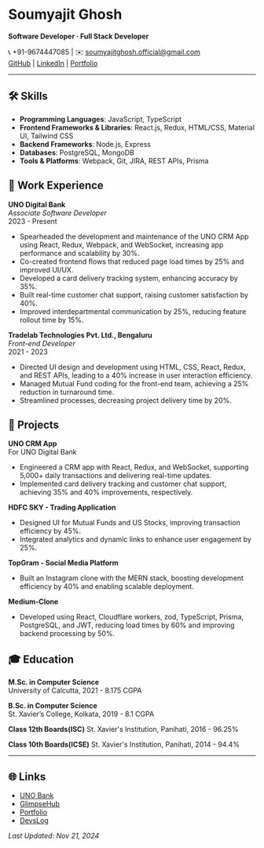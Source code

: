 # Soumyajit Ghosh
**Software Developer · Full Stack Developer**

📞 +91-9674447085 | ✉️ soumyajitghosh.official@gmail.com  
[GitHub](https://github.com/SoumyajitGhosh) | [LinkedIn](https://www.linkedin.com/in/soumyajit-ghosh-17b719163/) | [Portfolio](https://portfolio.soumyajitghosh.life)

---

## 🛠 Skills
- **Programming Languages**: JavaScript, TypeScript
- **Frontend Frameworks & Libraries**: React.js, Redux, HTML/CSS, Material UI, Tailwind CSS
- **Backend Frameworks**: Node.js, Express
- **Databases**: PostgreSQL, MongoDB
- **Tools & Platforms**: Webpack, Git, JIRA, REST APIs, Prisma

## 💼 Work Experience

**UNO Digital Bank**  
*Associate Software Developer*  
2023 - Present  
- Spearheaded the development and maintenance of the UNO CRM App using React, Redux, Webpack, and WebSocket, increasing app performance and scalability by 30%.
- Co-created frontend flows that reduced page load times by 25% and improved UI/UX.
- Developed a card delivery tracking system, enhancing accuracy by 35%.
- Built real-time customer chat support, raising customer satisfaction by 40%.
- Improved interdepartmental communication by 25%, reducing feature rollout time by 15%.

**Tradelab Technologies Pvt. Ltd., Bengaluru**  
*Front-end Developer*  
2021 - 2023  
- Directed UI design and development using HTML, CSS, React, Redux, and REST APIs, leading to a 40% increase in user interaction efficiency.
- Managed Mutual Fund coding for the front-end team, achieving a 25% reduction in turnaround time.
- Streamlined processes, decreasing project delivery time by 20%.

## 🚀 Projects

**UNO CRM App**  
For UNO Digital Bank  
- Engineered a CRM app with React, Redux, and WebSocket, supporting 5,000+ daily transactions and delivering real-time updates.
- Implemented card delivery tracking and customer chat support, achieving 35% and 40% improvements, respectively.

**HDFC SKY - Trading Application**  
- Designed UI for Mutual Funds and US Stocks, improving transaction efficiency by 45%.
- Integrated analytics and dynamic links to enhance user engagement by 25%.

**TopGram - Social Media Platform**  
- Built an Instagram clone with the MERN stack, boosting development efficiency by 40% and enabling scalable deployment.

**Medium-Clone**  
- Developed using React, Cloudflare workers, zod, TypeScript, Prisma, PostgreSQL, and JWT, reducing load times by 60% and improving backend processing by 50%.

## 🎓 Education

**M.Sc. in Computer Science**  
University of Calcutta, 2021 - 8.175 CGPA

**B.Sc. in Computer Science**  
St. Xavier’s College, Kolkata, 2019 - 8.1 CGPA

**Class 12th Boards(ISC)**
St. Xavier's Institution, Panihati, 2016 - 96.25%

**Class 10th Boards(ICSE)**
St. Xavier's Institution, Panihati, 2014 - 94.4%

---

## 🌐 Links
- [UNO Bank](https://portfolio.soumyajitghosh.life/uno-bank)
- [GlimpseHub](https://glimpse-hub.vercel.app)
- [Portfolio](https://portfolio.soumyajitghosh.life)
- [DevsLog](https://medium-clone-sg-tech.vercel.app/signup)

*Last Updated: Nov 21, 2024*
